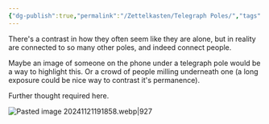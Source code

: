 ```yaml
---
{"dg-publish":true,"permalink":"/Zettelkasten/Telegraph Poles/","tags":["photography","idea"],"noteIcon":1,"created":"2024-11-21T16:04:46.457+09:00"}
---
```



There's a contrast in how they often seem like they are alone, but in reality are connected to so many other poles, and indeed connect people.

Maybe an image of someone on the phone under a telegraph pole would be a way to highlight this. Or a crowd of people milling underneath one (a long exposure could be nice way to contrast it's permanence).

Further thought required here.

![Pasted image 20241121191858.webp|927](/img/user/Images/Pasted%20image%2020241121191858.webp)